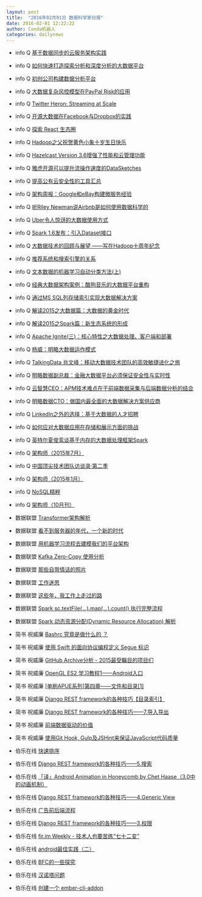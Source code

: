 ```yaml
---
layout: post
title:  "2016年02月01日 数据科学家日报"
date: 2016-02-01 12:22:22
author: Conda机器人
categories: dailynews
---
```

 * info Q [基于数据同步的云服务架构实践](http://www.infoq.com/cn/presentations/cloud-services-architecture-practice-bsed-on-data-synchronization)

 * info Q [如何快速打造探索分析和深度分析的大数据平台](http://www.infoq.com/cn/presentations/build-big-data-platform-of-explore-and-depth-analysis)

 * info Q [初创公司构建数据分析平台](http://www.infoq.com/cn/presentations/start-up-companies-build-data-analysis-platform)

 * info Q [大数据复杂风控模型在PayPal Risk的应用](http://www.infoq.com/cn/presentations/practise-of-big-data-complex-wind-control-model-in-paypal-risk)

 * info Q [Twitter Heron: Streaming at Scale](http://www.infoq.com/cn/presentations/twitter-heron-streaming-at-scale)

 * info Q [开源大数据在Facebook与Dropbox的实践](http://www.infoq.com/cn/presentations/practise-of-open-source-big-data-in-facebook-dropbox)

 * info Q [探索 React 生态圈](http://www.infoq.com/cn/presentations/explore-react-ecosystem)

 * info Q [Hadoop之父祝贺黄色小象十岁生日快乐](http://www.infoq.com/cn/news/2016/01/hadoop-ten-years-Doug)

 * info Q [Hazelcast Version 3.6增强了性能和云管理功能](http://www.infoq.com/cn/news/2016/01/Hazelcast-3.6-Performance-Cloud)

 * info Q [雅虎开源可以提升流操作速度的DataSketches](http://www.infoq.com/cn/news/2016/01/Yahoo-open-sources-data-sketches)

 * info Q [提高公有云安全性的工具汇总](http://www.infoq.com/cn/news/2016/01/improve-safety-tools-public-clou)

 * info Q [架构周报：Google和eBay构建微服务经验](http://www.infoq.com/cn/news/2016/01/arch-weekly-google)

 * info Q [听Riley Newman说Airbnb是如何使用数据科学的](http://www.infoq.com/cn/news/2016/01/airbnb-data-science)

 * info Q [Uber令人惊讶的大数据使用方式](http://www.infoq.com/cn/news/2016/01/Uber-big-data-used)

 * info Q [Spark 1.6发布：引入Dataset接口](http://www.infoq.com/cn/news/2016/01/spark-16-release)

 * info Q [大数据技术的回顾与展望  ——写在Hadoop十周年纪念](http://www.infoq.com/cn/articles/review-and-prospec-of-big-data-technology)

 * info Q [推荐系统和搜索引擎的关系](http://www.infoq.com/cn/articles/recommendation-and-searchengine)

 * info Q [文本数据的机器学习自动分类方法(上)](http://www.infoq.com/cn/articles/machine-learning-automatic-classification-of-text-data)

 * info Q [经典大数据架构案例：酷狗音乐的大数据平台重构](http://www.infoq.com/cn/articles/kugou-big-data-platform-restructure)

 * info Q [通过MS SQL列存储索引实现大数据解决方案](http://www.infoq.com/cn/articles/SQL-Server-ColumnStore)

 * info Q [解读2015之大数据篇：大数据的黄金时代](http://www.infoq.com/cn/articles/2015-Review-Bigdata)

 * info Q [解读2015之Spark篇：新生态系统的形成](http://www.infoq.com/cn/articles/2015-Review-Spark)

 * info Q [Apache Ignite(三)：核心特性之大数据处理、客户端和部署](http://www.infoq.com/cn/articles/apache-ignite-part03)

 * info Q [杨威：明略大数据运作模式](http://www.infoq.com/cn/interviews/interview-with-yangwei-talk-mininglamp-big-data-operation-pattern)

 * info Q [TalkingData 肖文峰：移动大数据技术团队的高效敏捷进化之旅](http://www.infoq.com/cn/interviews/interview-with-xiaowenfeng-talk-mobile-big-data-technology-team)

 * info Q [明略数据副总裁：金融大数据平台必须保证安全性与实时性](http://www.infoq.com/cn/interviews/interview-with-zhouweitian-talk-financial-big-data-platform)

 * info Q [云智慧CEO：APM技术难点在于前端数据采集与后端数据分析的结合](http://www.infoq.com/cn/interviews/interview-cloudwise-ceo)

 * info Q [明略数据CTO：做国内最全面的大数据解决方案供应商](http://www.infoq.com/cn/interviews/interview-with-semidata-cto)

 * info Q [LinkedIn之外的选择：基于大数据的人才招聘](http://www.infoq.com/cn/interviews/linkedin-outside-options-recruitment-based-on-large-data)

 * info Q [如何应对大数据应用在存储和展示方面的挑战](http://www.infoq.com/cn/interviews/challenges-large-data-applications-in-storage-and-display-challenges)

 * info Q [英特尔夏俊鸾谈基于内存的大数据处理框架Spark](http://www.infoq.com/cn/interviews/large-data-processing-framework-based-on-memory)

 * info Q [架构师（2015年7月）](http://www.infoq.com/cn/minibooks/architect-201507)

 * info Q [中国顶尖技术团队访谈录·第二季](http://www.infoq.com/cn/minibooks/toptech02)

 * info Q [架构师（2015年1月）](http://www.infoq.com/cn/minibooks/architect-201501)

 * info Q [NoSQL精粹](http://www.infoq.com/cn/minibooks/nosql-distilled)

 * info Q [架构师（10月刊）](http://www.infoq.com/cn/minibooks/architect-oct-10-2011)

 * 数据联盟 [Transformer架构解析](http://dataunion.org/21453.html)

 * 数据联盟 [看不到服务器的年代，一个新的时代](http://dataunion.org/21770.html)

 * 数据联盟 [用机器学习流程去建模我们的平台架构](http://dataunion.org/21766.html)

 * 数据联盟 [Kafka Zero-Copy 使用分析](http://dataunion.org/21763.html)

 * 数据联盟 [那些自带情话的照片](http://dataunion.org/21761.html)

 * 数据联盟 [工作迷思](http://dataunion.org/21759.html)

 * 数据联盟 [这些年，我工作上走过的路](http://dataunion.org/21755.html)

 * 数据联盟 [Spark sc.textFile(...).map(...).count() 执行完整流程](http://dataunion.org/21751.html)

 * 数据联盟 [Spark 动态资源分配(Dynamic Resource Allocation) 解析](http://dataunion.org/21748.html)

 * 简书 祝威廉 [Bashrc 究竟是做什么的 ？](http://www.jianshu.com/p/8a88a8bb4700)

 * 简书 祝威廉 [使用 Swift 的面向协议编程定义 Segue 标识](http://www.jianshu.com/p/15c3172c4f0c)

 * 简书 祝威廉 [GitHub Archive分析 - 2015最受瞩目的项目们](http://www.jianshu.com/p/952610d476fb)

 * 简书 祝威廉 [OpenGL ES2 学习教程1——Android入口](http://www.jianshu.com/p/d47de3d6d8ac)

 * 简书 祝威廉 [[单刷APUE系列]第四章——文件和目录[1]](http://www.jianshu.com/p/6dd61178103a)

 * 简书 祝威廉 [Django REST framework的各种技巧【目录索引】](http://www.jianshu.com/p/287c74eb9f3e)

 * 简书 祝威廉 [Django REST framework的各种技巧——7.导入导出](http://www.jianshu.com/p/9e0aba6eaaa1)

 * 简书 祝威廉 [前端数据驱动的价值](http://www.jianshu.com/p/1279b4029bae)

 * 简书 祝威廉 [使用Git Hook, Gulp及JSHint来保证JavaScript代码质量](http://www.jianshu.com/p/79ebdb1dbaff)

 * 伯乐在线 [快速排序](http://blog.jobbole.com/97829/)

 * 伯乐在线 [Django REST framework的各种技巧——5.搜索](http://blog.jobbole.com/97823/)

 * 伯乐在线 [「译」Android Animation in Honeycomb by Chet Haase（3.0中的动画机制）](http://blog.jobbole.com/97821/)

 * 伯乐在线 [Django REST framework的各种技巧——4.Generic View](http://blog.jobbole.com/92783/)

 * 伯乐在线 [广告前后端流程](http://blog.jobbole.com/97780/)

 * 伯乐在线 [Django REST framework的各种技巧——3.权限](http://blog.jobbole.com/97777/)

 * 伯乐在线 [fir.im Weekly - 技术人也要苦练“七十二变”](http://blog.jobbole.com/97772/)

 * 伯乐在线 [android最佳实践（二）](http://blog.jobbole.com/97806/)

 * 伯乐在线 [BFC的一些探究](http://blog.jobbole.com/97736/)

 * 伯乐在线 [汉诺塔问题](http://blog.jobbole.com/97793/)

 * 伯乐在线 [创建一个 ember-cli-addon](http://blog.jobbole.com/97790/)

